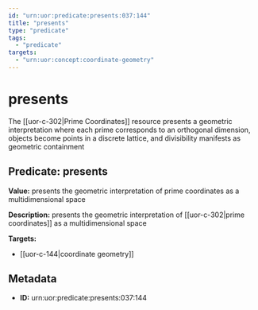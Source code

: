 ```yaml
---
id: "urn:uor:predicate:presents:037:144"
title: "presents"
type: "predicate"
tags:
  - "predicate"
targets:
  - "urn:uor:concept:coordinate-geometry"
---
```


# presents

The [[uor-c-302|Prime Coordinates]] resource presents a geometric interpretation where each prime corresponds to an orthogonal dimension, objects become points in a discrete lattice, and divisibility manifests as geometric containment

## Predicate: presents

**Value:** presents the geometric interpretation of prime coordinates as a multidimensional space

**Description:** presents the geometric interpretation of [[uor-c-302|prime coordinates]] as a multidimensional space

**Targets:**

- [[uor-c-144|coordinate geometry]]

## Metadata

- **ID:** urn:uor:predicate:presents:037:144
